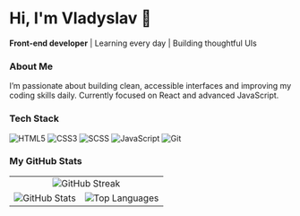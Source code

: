 # Hi, I'm Vladyslav 👋  
**Front-end developer** | Learning every day | Building thoughtful UIs

### About Me  
I’m passionate about building clean, accessible interfaces and improving my coding skills daily. Currently focused on React and advanced JavaScript.

### Tech Stack
![HTML5](https://img.shields.io/badge/HTML5-E34F26?style=flat&logo=html5&logoColor=white)
![CSS3](https://img.shields.io/badge/CSS3-1572B6?style=flat&logo=css3&logoColor=white)
![SCSS](https://img.shields.io/badge/SCSS-CC6699?style=flat&logo=sass&logoColor=white)
![JavaScript](https://img.shields.io/badge/JavaScript-F7DF1E?style=flat&logo=javascript&logoColor=black)
![Git](https://img.shields.io/badge/Git-F05032?style=flat&logo=git&logoColor=white)

### My GitHub Stats

<table>
  <tr>
    <td colspan="2" align="center">
      <img src="https://github-readme-streak-stats.herokuapp.com?user=vladyslav-shulhach&theme=tokyonight" alt="GitHub Streak" />
    </td>
  </tr>
  <tr>
    <td>
      <img src="https://github-readme-stats.vercel.app/api?username=vladyslav-shulhach&show_icons=true&theme=tokyonight" alt="GitHub Stats" />
    </td>
    <td>
      <img src="https://github-readme-stats.vercel.app/api/top-langs/?username=vladyslav-shulhach&layout=compact&theme=tokyonight" alt="Top Languages" />
    </td>
  </tr>
</table>
